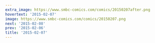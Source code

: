```yaml
---
extra_image: https://www.smbc-comics.com/comics/20150207after.png
hovertext: '2015-02-07'
image: https://www.smbc-comics.com/comics/20150207.png
next: '2015-02-08'
prev: '2015-02-06'
title: '2015-02-07'
---
```

